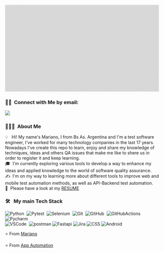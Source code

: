 ![About Me](https://github.com/MarianoAprea/MarianoAprea/blob/main/presentacionGit.gif)

### 🤝🏻 &nbsp;Connect with Me by email:
<p align="left">
<a href="mailto:apreamariano@gmail.com"><img src="https://img.shields.io/badge/-apreamariano@gmail.com-D14836?style=flat-square&logo=Gmail&logoColor=white"/></a>

### 👨🏻‍💻 &nbsp;About Me

💡 &nbsp; Hi! My name's Mariano, I from Bs As. Argentina and I'm a test software engineer, I've  worked for many technology companies in the last 17 years. Nowadays I've create this repo to learn, enjoy and share my knowledge of techniques, ideas and others QA issues that make me like to shere us in order to register it and keep learning.\
🎓 &nbsp;I'm currently exploring various tools to develop a way to enhance my ideas and applied knowledge to the world of software quality assurance.\
✍️ &nbsp;I'm on my way to learning more about different tools to improve web and mobile test automation methods, as well as API-Backend test automation.\
📄 &nbsp;Please have a look at my [RESUME](Mariano_Aprea_cv.pdf)

### 🛠 &nbsp; My main Tech Stack&nbsp;
![Python](https://img.shields.io/badge/-Python-FC6D26?style=flat&logo=Python)&nbsp;
![Pytest](https://img.shields.io/badge/-Pytest-FFCE00?style=flat&logo=Pytest)&nbsp;
![Selenium](https://img.shields.io/badge/-Selenium-FFFFFF?style=flat&logo=Selenium)&nbsp;
![Git](https://img.shields.io/badge/-Git-A6A9AA?style=flat&logo=git)&nbsp;
![GitHub](https://img.shields.io/badge/-GitHub-181717?style=flat&logo=GitHub)&nbsp;
![GitHubActions](https://img.shields.io/badge/-GitHubActions-181717?style=flat&logo=GitHubActions)&nbsp;
![Pycharm](https://img.shields.io/badge/-Pycharm-6E9F18?style=flat&logo=Pycharm)\
![VSCode](https://img.shields.io/badge/-VSCode-333333?style=flat)&nbsp;
![postman](https://img.shields.io/badge/-Postman-A6A9AA?style=flat&logo=Postman)
![Fastapi](https://img.shields.io/badge/-fastapi-2C3E50?style=flat&logo=fastapi)
![Jira](https://img.shields.io/badge/-Jira-0052CC?style=flat&logo=Jira)
![CSS](https://img.shields.io/badge/-css-663399?style=flat&logo=css)
![Android](http://img.shields.io/badge/-Android-3DDC84?style=flat-square&logo=android&logoColor=ffffff)



⭐️ From [Mariano](https://github.com/MarianoAprea)


⭐️ From [App Automation](https://github.com/MarianoAprea/apps)




